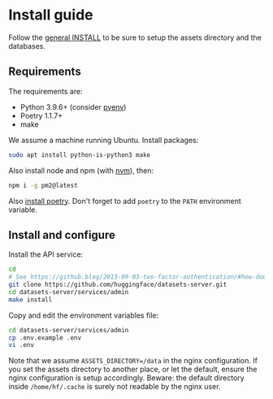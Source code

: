 # Install guide

Follow the [general INSTALL](../INSTALL.md) to be sure to setup the assets directory and the databases.

## Requirements

The requirements are:

- Python 3.9.6+ (consider [pyenv](https://github.com/pyenv/pyenv))
- Poetry 1.1.7+
- make

We assume a machine running Ubuntu. Install packages:

```bash
sudo apt install python-is-python3 make
```

Also install node and npm (with [nvm](https://github.com/nvm-sh/nvm)), then:

```bash
npm i -g pm2@latest
```

Also [install poetry](https://python-poetry.org/docs/master/#installation). Don't forget to add `poetry` to the `PATH` environment variable.

## Install and configure

Install the API service:

```bash
cd
# See https://github.blog/2013-09-03-two-factor-authentication/#how-does-it-work-for-command-line-git for authentication
git clone https://github.com/huggingface/datasets-server.git
cd datasets-server/services/admin
make install
```

Copy and edit the environment variables file:

```bash
cd datasets-server/services/admin
cp .env.example .env
vi .env
```

Note that we assume `ASSETS_DIRECTORY=/data` in the nginx configuration. If you set the assets directory to another place, or let the default, ensure the nginx configuration is setup accordingly. Beware: the default directory inside `/home/hf/.cache` is surely not readable by the nginx user.

